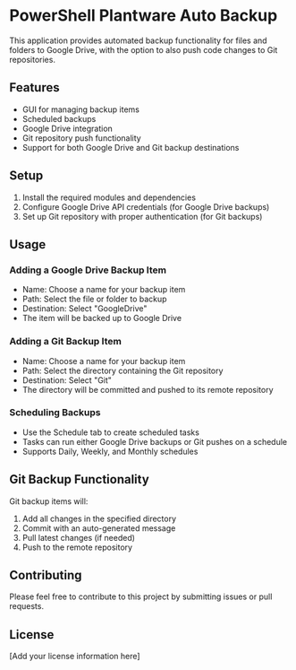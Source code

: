 # PowerShell Plantware Auto Backup

This application provides automated backup functionality for files and folders to Google Drive, with the option to also push code changes to Git repositories.

## Features

- GUI for managing backup items
- Scheduled backups
- Google Drive integration
- Git repository push functionality
- Support for both Google Drive and Git backup destinations

## Setup

1. Install the required modules and dependencies
2. Configure Google Drive API credentials (for Google Drive backups)
3. Set up Git repository with proper authentication (for Git backups)

## Usage

### Adding a Google Drive Backup Item
- Name: Choose a name for your backup item
- Path: Select the file or folder to backup
- Destination: Select "GoogleDrive"
- The item will be backed up to Google Drive

### Adding a Git Backup Item
- Name: Choose a name for your backup item
- Path: Select the directory containing the Git repository
- Destination: Select "Git"
- The directory will be committed and pushed to its remote repository

### Scheduling Backups
- Use the Schedule tab to create scheduled tasks
- Tasks can run either Google Drive backups or Git pushes on a schedule
- Supports Daily, Weekly, and Monthly schedules

## Git Backup Functionality

Git backup items will:
1. Add all changes in the specified directory
2. Commit with an auto-generated message
3. Pull latest changes (if needed)
4. Push to the remote repository

## Contributing

Please feel free to contribute to this project by submitting issues or pull requests.

## License

[Add your license information here]